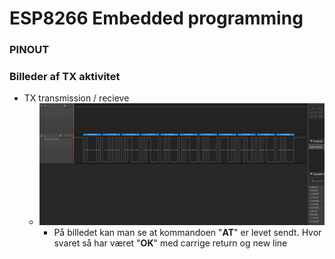 # ESP8266 Embedded programming
### PINOUT



### Billeder af TX aktivitet
- TX transmission / recieve
    - ![Se billede med navn **ESP8266.PNG** i billede mappen](billeder/ESP8266.PNG "ESP8266")
        - På billedet kan man se at kommandoen "**AT**" er levet sendt. Hvor svaret så har været "**OK**" med carrige return og new line